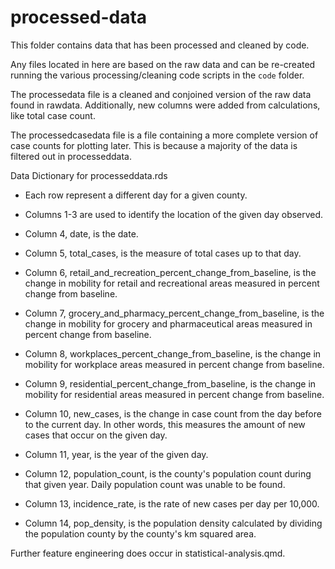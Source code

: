 # processed-data

This folder contains data that has been processed and cleaned by code.

Any files located in here are based on the raw data and can be re-created running the various processing/cleaning code scripts in the `code` folder.

The processedata file is a cleaned and conjoined version of the raw data found in rawdata. Additionally, new columns were added from calculations, like total case count.

The processedcasedata file is a file containing a more complete version of case counts for plotting later. This is because a majority of the data is filtered out in processeddata. 




Data Dictionary for processeddata.rds

- Each row represent a different day for a given county.

- Columns 1-3 are used to identify the location of the given day observed.

- Column 4, date, is the date.

- Column 5, total_cases, is the measure of total cases up to that day.

- Column 6, retail_and_recreation_percent_change_from_baseline, is the change in mobility for retail and recreational areas measured in percent change from baseline.

- Column 7, grocery_and_pharmacy_percent_change_from_baseline, is the change in mobility for grocery and pharmaceutical areas measured in percent change from baseline.

- Column 8, workplaces_percent_change_from_baseline, is the change in mobility for workplace areas measured in percent change from baseline.

- Column 9, residential_percent_change_from_baseline, is the change in mobility for residential areas measured in percent change from baseline.

- Column 10, new_cases, is the change in case count from the day before to the current day. In other words, this measures the amount of new cases that occur on the given day.

- Column 11, year, is the year of the given day.

- Column 12, population_count, is the county's population count during that given year. Daily population count was unable to be found.

- Column 13, incidence_rate, is the rate of new cases per day per 10,000.

- Column 14, pop_density, is the population density calculated by dividing the population county by the county's km squared area.

Further feature engineering does occur in statistical-analysis.qmd.
